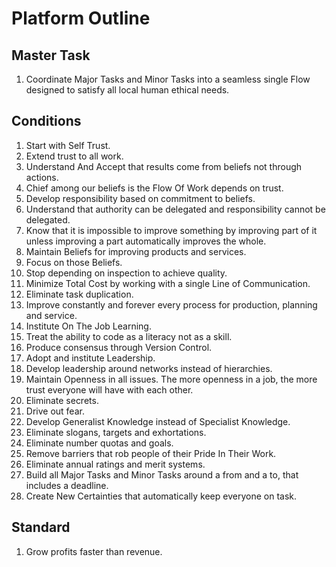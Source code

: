 # Platform Outline
## Master Task 
1. Coordinate Major Tasks and Minor Tasks into a seamless single Flow designed to satisfy all local human ethical needs.
## Conditions
1. Start with Self Trust.
2. Extend trust to all work.
3. Understand And Accept that results come from beliefs not through actions.
4. Chief among our beliefs is the Flow Of Work depends on trust.  
5. Develop responsibility based on commitment to beliefs.
6. Understand that authority can be delegated and responsibility cannot be delegated.
7. Know that it is impossible to improve something by improving part of it unless improving a part automatically improves the whole. 
8. Maintain Beliefs for improving products and services.
9. Focus on those Beliefs.
10. Stop depending on inspection to achieve quality.
11. Minimize Total Cost by working with a single Line of Communication.
12. Eliminate task duplication.
13. Improve constantly and forever every process for production, planning and service.
14. Institute On The Job Learning.
15. Treat the ability to code as a literacy not as a skill.
16. Produce consensus through Version Control.   
17. Adopt and institute Leadership.
18. Develop leadership around networks instead of hierarchies.
19. Maintain Openness in all issues.  The more openness in a job, the more trust everyone will have with each other. 
20. Eliminate secrets.
21. Drive out fear.
22. Develop Generalist Knowledge instead of Specialist Knowledge.
23. Eliminate slogans, targets and exhortations.
24. Eliminate number quotas and goals.
25. Remove barriers that rob people of their Pride In Their Work.
26. Eliminate annual ratings and merit systems.
27. Build all Major Tasks and Minor Tasks around a from and a to, that includes a deadline. 
28. Create New Certainties that automatically keep everyone on task.
## Standard
1.  Grow profits faster than revenue.